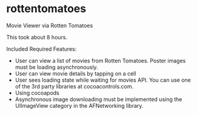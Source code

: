 rottentomatoes
==============

Movie Viewer via Rotten Tomatoes

This took about 8 hours.  

Included Required Features:
* User can view a list of movies from Rotten Tomatoes. Poster images must be loading asynchronously.
* User can view movie details by tapping on a cell
* User sees loading state while waiting for movies API. You can use one of the 3rd party libraries at cocoacontrols.com.
* Using cocoapods
* Asynchronous image downloading must be implemented using the UIImageView category in the AFNetworking library.


